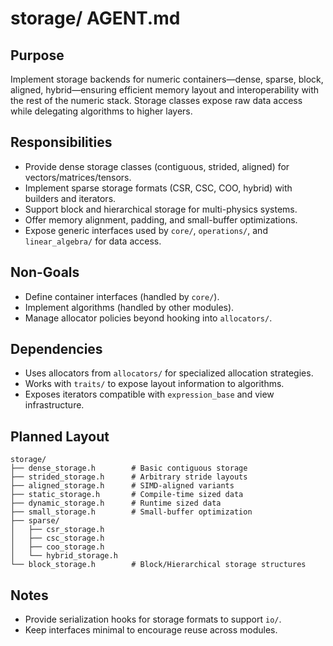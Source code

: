 # storage/ AGENT.md

## Purpose
Implement storage backends for numeric containers—dense, sparse, block, aligned, hybrid—ensuring efficient memory layout and interoperability with the rest of the numeric stack. Storage classes expose raw data access while delegating algorithms to higher layers.

## Responsibilities
- Provide dense storage classes (contiguous, strided, aligned) for vectors/matrices/tensors.
- Implement sparse storage formats (CSR, CSC, COO, hybrid) with builders and iterators.
- Support block and hierarchical storage for multi-physics systems.
- Offer memory alignment, padding, and small-buffer optimizations.
- Expose generic interfaces used by `core/`, `operations/`, and `linear_algebra/` for data access.

## Non-Goals
- Define container interfaces (handled by `core/`).
- Implement algorithms (handled by other modules).
- Manage allocator policies beyond hooking into `allocators/`.

## Dependencies
- Uses allocators from `allocators/` for specialized allocation strategies.
- Works with `traits/` to expose layout information to algorithms.
- Exposes iterators compatible with `expression_base` and view infrastructure.

## Planned Layout
```text
storage/
├── dense_storage.h        # Basic contiguous storage
├── strided_storage.h      # Arbitrary stride layouts
├── aligned_storage.h      # SIMD-aligned variants
├── static_storage.h       # Compile-time sized data
├── dynamic_storage.h      # Runtime sized data
├── small_storage.h        # Small-buffer optimization
├── sparse/
│   ├── csr_storage.h
│   ├── csc_storage.h
│   ├── coo_storage.h
│   └── hybrid_storage.h
└── block_storage.h        # Block/Hierarchical storage structures
```

## Notes
- Provide serialization hooks for storage formats to support `io/`.
- Keep interfaces minimal to encourage reuse across modules.
